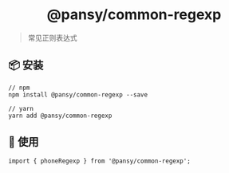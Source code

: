 <h1 align="center">@pansy/common-regexp</h1>

> 常见正则表达式

## 📦 安装

```
// npm
npm install @pansy/common-regexp --save

// yarn
yarn add @pansy/common-regexp

```

## 🔨 使用

```
import { phoneRegexp } from '@pansy/common-regexp';
```

